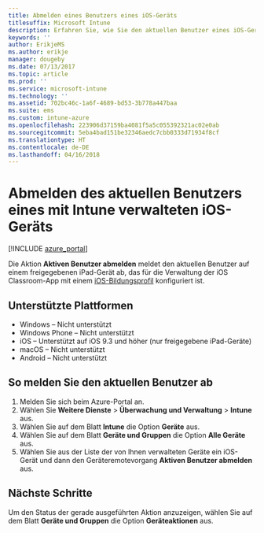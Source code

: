```yaml
---
title: Abmelden eines Benutzers eines iOS-Geräts
titlesuffix: Microsoft Intune
description: Erfahren Sie, wie Sie den aktuellen Benutzer eines iOS-Geräts mit Intune abmelden.
keywords: ''
author: ErikjeMS
ms.author: erikje
manager: dougeby
ms.date: 07/13/2017
ms.topic: article
ms.prod: ''
ms.service: microsoft-intune
ms.technology: ''
ms.assetid: 702bc46c-1a6f-4689-bd53-3b778a447baa
ms.suite: ems
ms.custom: intune-azure
ms.openlocfilehash: 223906d37159ba4081f5a5c055392321ac02e0ab
ms.sourcegitcommit: 5eba4bad151be32346aedc7cbb0333d71934f8cf
ms.translationtype: HT
ms.contentlocale: de-DE
ms.lasthandoff: 04/16/2018
---
```

# <a name="logout-the-current-user-on-intune-managed-ios-devices"></a>Abmelden des aktuellen Benutzers eines mit Intune verwalteten iOS-Geräts


[!INCLUDE [azure_portal](./includes/azure_portal.md)]

Die Aktion **Aktiven Benutzer abmelden** meldet den aktuellen Benutzer auf einem freigegebenen iPad-Gerät ab, das für die Verwaltung der iOS Classroom-App mit einem [iOS-Bildungsprofil](education-settings-configure-ios.md) konfiguriert ist. 

## <a name="supported-platforms"></a>Unterstützte Plattformen

- Windows – Nicht unterstützt
- Windows Phone – Nicht unterstützt
- iOS – Unterstützt auf iOS 9.3 und höher (nur freigegebene iPad-Geräte)
- macOS – Nicht unterstützt
- Android – Nicht unterstützt

## <a name="how-to-logout-the-current-user"></a>So melden Sie den aktuellen Benutzer ab

1.  Melden Sie sich beim Azure-Portal an.
2.  Wählen Sie **Weitere Dienste** > **Überwachung und Verwaltung** > **Intune** aus.
3.  Wählen Sie auf dem Blatt **Intune** die Option **Geräte** aus.
4.  Wählen Sie auf dem Blatt **Geräte und Gruppen** die Option **Alle Geräte** aus.
5.  Wählen Sie aus der Liste der von Ihnen verwalteten Geräte ein iOS-Gerät und dann den Geräteremotevorgang **Aktiven Benutzer abmelden** aus.

## <a name="next-steps"></a>Nächste Schritte

Um den Status der gerade ausgeführten Aktion anzuzeigen, wählen Sie auf dem Blatt **Geräte und Gruppen** die Option **Geräteaktionen** aus.
